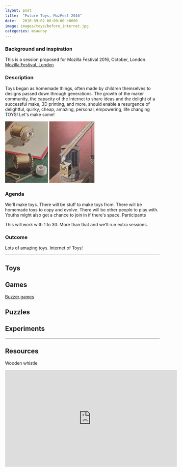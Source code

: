 ```yaml
---
layout: post
title:  "Future Toys, MozFest 2016"
date:   2016-09-02 08:00:00 +0000
image: images/toys/before_internet.jpg
categories: msaunby
---
```



### Background and inspiration

This is a session proposed for Mozilla Festival 2016, October, London. 
[Mozilla Festival, London](https://wiki.mozilla.org/Mozfest/2016)


### Description

Toys began as homemade things, often made by children themselves to designs passed down through generations. The growth of the maker community, the capacity of the Internet to share ideas and the delight of a successful make, 3D printing, and more, should enable a resurgence of delightful, quirky, cheap, amazing, personal, empowering, life changing TOYS! Let's make some!

<img src="/images/toys/tractor-crop.png" alt="tractor" style="height: 200px;"/>
<img src="/images/toys/crane-crop.png" alt="crane" style="height: 200px;"/>

### Agenda

We'll make toys. There will be stuff to make toys from. There will be homemade toys to copy and evolve. There will be other people to play with. Youths might also get a chance to join in if there's space.
Participants

This will work with 1 to 30. More than that and we'll run extra sessions.

### Outcome

Lots of amazing toys. Internet of Toys!

---

## Toys

## Games
[Buzzer games](http://www.technologytom.com/html/buzzer_games.html)

## Puzzles

## Experiments

---

## Resources

Wooden whistle
<iframe width="560" height="315" src="https://www.youtube.com/embed/gje-QmwUaFQ" frameborder="0" allowfullscreen></iframe>

